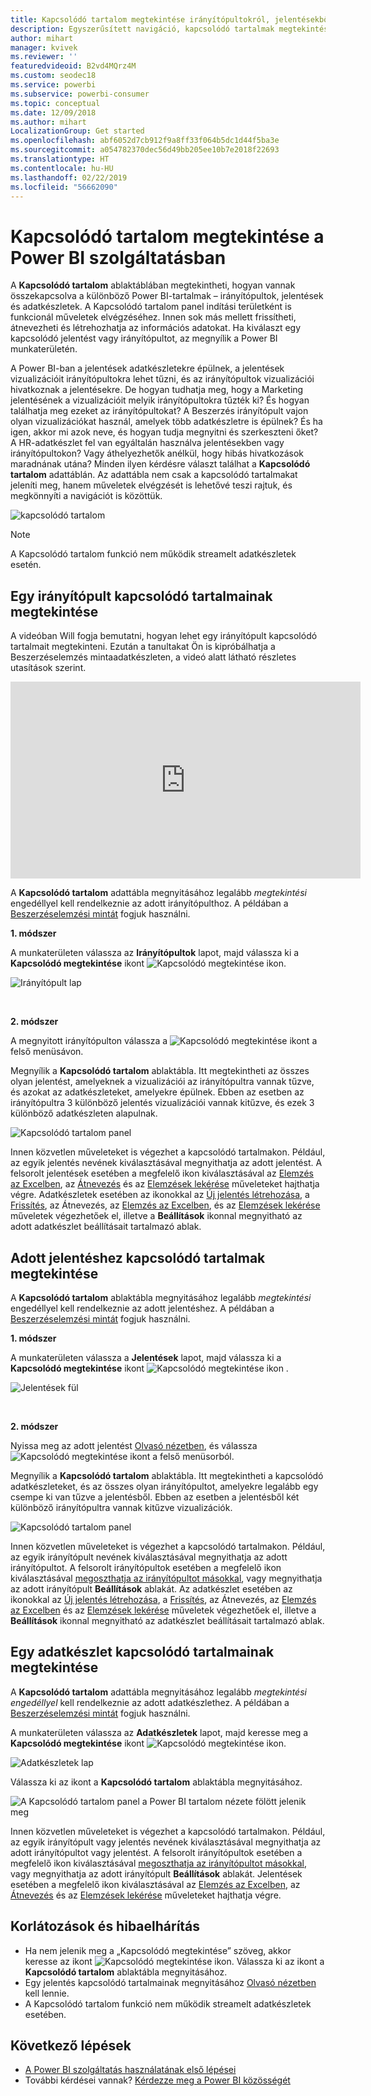 ```yaml
---
title: Kapcsolódó tartalom megtekintése irányítópultokról, jelentésekből és adathalmazokból
description: Egyszerűsített navigáció, kapcsolódó tartalmak megtekintése az irányítópultokban, jelentésekben és adatkészletekben
author: mihart
manager: kvivek
ms.reviewer: ''
featuredvideoid: B2vd4MQrz4M
ms.custom: seodec18
ms.service: powerbi
ms.subservice: powerbi-consumer
ms.topic: conceptual
ms.date: 12/09/2018
ms.author: mihart
LocalizationGroup: Get started
ms.openlocfilehash: abf6052d7cb912f9a8ff33f064b5dc1d44f5ba3e
ms.sourcegitcommit: a054782370dec56d49bb205ee10b7e2018f22693
ms.translationtype: HT
ms.contentlocale: hu-HU
ms.lasthandoff: 02/22/2019
ms.locfileid: "56662090"
---
```

# <a name="view-related-content-in-power-bi-service"></a>Kapcsolódó tartalom megtekintése a Power BI szolgáltatásban
A **Kapcsolódó tartalom** ablaktáblában megtekintheti, hogyan vannak összekapcsolva a különböző Power BI-tartalmak – irányítópultok, jelentések és adatkészletek. A Kapcsolódó tartalom panel indítási területként is funkcionál műveletek elvégzéséhez. Innen sok más mellett frissítheti, átnevezheti és létrehozhatja az információs adatokat. Ha kiválaszt egy kapcsolódó jelentést vagy irányítópultot, az megnyílik a Power BI munkaterületén.   

A Power BI-ban a jelentések adatkészletekre épülnek, a jelentések vizualizációit irányítópultokra lehet tűzni, és az irányítópultok vizualizációi hivatkoznak a jelentésekre. De hogyan tudhatja meg, hogy a Marketing jelentésének a vizualizációit melyik irányítópultokra tűzték ki? És hogyan találhatja meg ezeket az irányítópultokat? A Beszerzés irányítópult vajon olyan vizualizációkat használ, amelyek több adatkészletre is épülnek? És ha igen, akkor mi azok neve, és hogyan tudja megnyitni és szerkeszteni őket? A HR-adatkészlet fel van egyáltalán használva jelentésekben vagy irányítópultokon? Vagy áthelyezhetők anélkül, hogy hibás hivatkozások maradnának utána? Minden ilyen kérdésre választ találhat a **Kapcsolódó tartalom** adattáblán.  Az adattábla nem csak a kapcsolódó tartalmakat jeleníti meg, hanem műveletek elvégzését is lehetővé teszi rajtuk, és megkönnyíti a navigációt is közöttük.

![kapcsolódó tartalom](./media/end-user-related/power-bi-view-related-dashboard-new.png)

> [!NOTE]
> A Kapcsolódó tartalom funkció nem működik streamelt adatkészletek esetén.
> 
> 

## <a name="view-related-content-for-a-dashboard"></a>Egy irányítópult kapcsolódó tartalmainak megtekintése
A videóban Will fogja bemutatni, hogyan lehet egy irányítópult kapcsolódó tartalmait megtekinteni. Ezután a tanultakat Ön is kipróbálhatja a Beszerzéselemzés mintaadatkészleten, a videó alatt látható részletes utasítások szerint.

<iframe width="560" height="315" src="https://www.youtube.com/embed/B2vd4MQrz4M#t=3m05s" frameborder="0" allowfullscreen></iframe>


A **Kapcsolódó tartalom** adattábla megnyitásához legalább *megtekintési* engedéllyel kell rendelkeznie az adott irányítópulthoz. A példában a [Beszerzéselemzési mintát](../sample-procurement.md) fogjuk használni.

**1. módszer**

A munkaterületen válassza az **Irányítópultok** lapot, majd válassza ki a **Kapcsolódó megtekintése** ikont ![Kapcsolódó megtekintése ikon](./media/end-user-related/power-bi-view-related-icon-new.png).

![Irányítópult lap](./media/end-user-related/power-bi-view-related-dash-newer.png)

<br>

**2. módszer**

A megnyitott irányítópulton válassza a   ![Kapcsolódó megtekintése ikont](./media/end-user-related/power-bi-view-related-new.png) a felső menüsávon.

Megnyílik a **Kapcsolódó tartalom** ablaktábla. Itt megtekintheti az összes olyan jelentést, amelyeknek a vizualizációi az irányítópultra vannak tűzve, és azokat az adatkészleteket, amelyekre épülnek. Ebben az esetben az irányítópultra 3 különböző jelentés vizualizációi vannak kitűzve, és ezek 3 különböző adatkészleten alapulnak.

![Kapcsolódó tartalom panel](./media/end-user-related/power-bi-view-related-dashboard-new.png)

Innen közvetlen műveleteket is végezhet a kapcsolódó tartalmakon.  Például, az egyik jelentés nevének kiválasztásával megnyithatja az adott jelentést.  A felsorolt jelentések esetében a megfelelő ikon kiválasztásával az [Elemzés az Excelben](../service-analyze-in-excel.md), az [Átnevezés](../service-rename.md) és az [Elemzések lekérése](end-user-insights.md) műveleteket hajthatja végre. Adatkészletek esetében az ikonokkal az [Új jelentés létrehozása](../service-report-create-new.md), a [Frissítés](../refresh-data.md), az Átnevezés, az [Elemzés az Excelben](../service-analyze-in-excel.md), és az [Elemzések lekérése](end-user-insights.md) műveletek végezhetőek el, illetve a **Beállítások** ikonnal megnyitható az adott adatkészlet beállításait tartalmazó ablak.  

## <a name="view-related-content-for-a-report"></a>Adott jelentéshez kapcsolódó tartalmak megtekintése
A **Kapcsolódó tartalom** ablaktábla megnyitásához legalább *megtekintési* engedéllyel kell rendelkeznie az adott jelentéshez. A példában a [Beszerzéselemzési mintát](../sample-procurement.md) fogjuk használni.

**1. módszer**

A munkaterületen válassza a **Jelentések** lapot, majd válassza ki a **Kapcsolódó megtekintése** ikont ![Kapcsolódó megtekintése ikon](./media/end-user-related/power-bi-view-related-icon-new.png)  .

![Jelentések fül](./media/end-user-related/power-bi-view-related-report-newer.png)

<br>

**2. módszer**

Nyissa meg az adott jelentést [Olvasó nézetben](end-user-reading-view.md), és válassza  ![Kapcsolódó megtekintése ikont](./media/end-user-related/power-bi-view-related-new.png) a felső menüsorból.

Megnyílik a **Kapcsolódó tartalom** ablaktábla. Itt megtekintheti a kapcsolódó adatkészleteket, és az összes olyan irányítópultot, amelyekre legalább egy csempe ki van tűzve a jelentésből. Ebben az esetben a jelentésből két különböző irányítópultra vannak kitűzve vizualizációk.

![Kapcsolódó tartalom panel](./media/end-user-related/power-bi-view-related-report.png)

Innen közvetlen műveleteket is végezhet a kapcsolódó tartalmakon.  Például, az egyik irányítópult nevének kiválasztásával megnyithatja az adott irányítópultot.  A felsorolt irányítópultok esetében a megfelelő ikon kiválasztásával [megoszthatja az irányítópultot másokkal](../service-share-dashboards.md), vagy megnyithatja az adott irányítópult **Beállítások** ablakát. Az adatkészlet esetében az ikonokkal az [Új jelentés létrehozása](../service-report-create-new.md), a [Frissítés](../refresh-data.md), az Átnevezés, az [Elemzés az Excelben](../service-analyze-in-excel.md) és az [Elemzések lekérése](end-user-insights.md) műveletek végezhetőek el, illetve a **Beállítások** ikonnal megnyitható az adatkészlet beállításait tartalmazó ablak.  

## <a name="view-related-content-for-a-dataset"></a>Egy adatkészlet kapcsolódó tartalmainak megtekintése
A **Kapcsolódó tartalom** adattábla megnyitásához legalább *megtekintési engedéllyel* kell rendelkeznie az adott adatkészlethez. A példában a [Beszerzéselemzési mintát](../sample-procurement.md) fogjuk használni.

A munkaterületen válassza az **Adatkészletek** lapot, majd keresse meg a **Kapcsolódó megtekintése** ikont ![Kapcsolódó megtekintése ikon](./media/end-user-related/power-bi-view-related-icon-new.png).

![Adatkészletek lap](./media/end-user-related/power-bi-view-related-dataset-newer.png)

Válassza ki az ikont a **Kapcsolódó tartalom** ablaktábla megnyitásához.

![A Kapcsolódó tartalom panel a Power BI tartalom nézete fölött jelenik meg](media/end-user-related/power-bi-datasets.png)

Innen közvetlen műveleteket is végezhet a kapcsolódó tartalmakon. Például, az egyik irányítópult vagy jelentés nevének kiválasztásával megnyithatja az adott irányítópultot vagy jelentést.  A felsorolt irányítópultok esetében a megfelelő ikon kiválasztásával [megoszthatja az irányítópultot másokkal](../service-share-dashboards.md), vagy megnyithatja az adott irányítópult **Beállítások** ablakát. Jelentések esetében a megfelelő ikon kiválasztásával az [Elemzés az Excelben](../service-analyze-in-excel.md), az [Átnevezés](../service-rename.md) és az [Elemzések lekérése](end-user-insights.md) műveleteket hajthatja végre.  

## <a name="limitations-and-troubleshooting"></a>Korlátozások és hibaelhárítás
* Ha nem jelenik meg a „Kapcsolódó megtekintése” szöveg, akkor keresse az ikont ![Kapcsolódó megtekintése ikon](./media/end-user-related/power-bi-view-related-icon-new.png). Válassza ki az ikont a **Kapcsolódó tartalom** ablaktábla megnyitásához.
* Egy jelentés kapcsolódó tartalmainak megnyitásához [Olvasó nézetben](end-user-reading-view.md) kell lennie.
* A Kapcsolódó tartalom funkció nem működik streamelt adatkészletek esetében.

## <a name="next-steps"></a>Következő lépések
* [A Power BI szolgáltatás használatának első lépései](../service-get-started.md)
* További kérdései vannak? [Kérdezze meg a Power BI közösségét](http://community.powerbi.com/)

